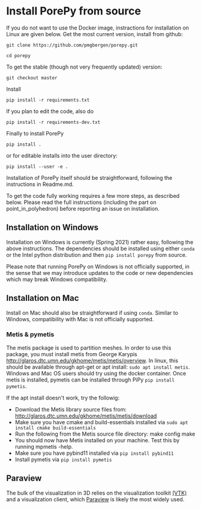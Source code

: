 # Install PorePy from source
If you do not want to use the Docker image, instractions for installation on Linux are given below.
Get the most current version, install from github:

    git clone https://github.com/pmgbergen/porepy.git

    cd porepy

To get the stable (though not very frequently updated) version:

    git checkout master

Install

    pip install -r requirements.txt

If you plan to edit the code, also do

    pip install -r requirements-dev.txt

Finally to install PorePy

    pip install .

or for editable installs into the user directory:

    pip install --user -e .


Installation of PorePy itself should be straightforward, following the instructions in Readme.md.

To get the code fully working requires a few more steps, as described below. Please read the full instructions (including the part on point_in_polyhedron) before reporting an issue on installation.


## Installation on Windows
Installation on Windows is currently (Spring 2021) rather easy, following the above instructions. The dependencies should be installed  using either `conda` or the Intel python distribution and then `pip install porepy` from source. 

Please note that running PorePy on Windows is not officially supported, in the sense that we may introduce updates to the code or new dependencies which may break Windows compatibility. 

## Installation on Mac
Install on Mac should also be straightforward if using `conda`. Similar to Windows, compatibility with Mac is not officially supported.

### Metis & pymetis
The metis package is used to partition meshes. In order to use this package, you must install metis from George Karypis
http://glaros.dtc.umn.edu/gkhome/metis/metis/overview. In linux, this should be available through apt-get or apt install:
`sudo apt install metis`. Windows and Mac OS users should try using the docker container. Once metis is installed, pymetis can be installed through PiPy `pip install pymetis`.

If the apt install doesn't work, try the followig:
- Download the Metis library source files from: http://glaros.dtc.umn.edu/gkhome/metis/metis/download
- Make sure you have cmake and build-essentials installed via `sudo apt install cmake build-essentials`
- Run the following from the Metis source file directory:
    make config
    make
- You should now have Metis installed on your machine. Test this by running mpmetis -help.
- Make sure you have pybind11 installed via `pip install pybind11`
- Install pymetis via `pip install pymetis`

## Paraview
The bulk of the visualization in 3D relies on the visualization toolkit [(VTK)](https://github.com/Kitware/VTK) and a visualization client, which [Paraview](https://www.paraview.org/) is likely the most widely used.
